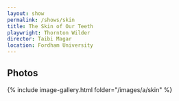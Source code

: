 ```yaml
---
layout: show
permalink: /shows/skin
title: The Skin of Our Teeth
playwright: Thornton Wilder
director: Taibi Magar
location: Fordham University
---
```


## Photos

{% include image-gallery.html folder="/images/a/skin" %}
